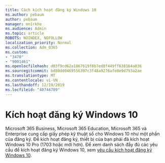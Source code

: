 ```yaml
---
title: Cách kích hoạt đăng ký Windows 10
ms.author: pebaum
author: pebaum
manager: mnirkhe
ms.audience: Admin
ms.topic: article
ROBOTS: NOINDEX, NOFOLLOW
localization_priority: Normal
ms.collection: Adm_O365
ms.custom:
- "3470"
- "9001461"
ms.openlocfilehash: d03f9cd62a1867619f0b7ed8f449ff638164a836
ms.sourcegitcommit: bd80dd0469556397c3f48a9276afe8e9d793a2ae
ms.translationtype: MT
ms.contentlocale: vi-VN
ms.lasthandoff: 12/19/2019
ms.locfileid: "40744789"
---
```

# <a name="activating-windows-10-subscriptions"></a>Kích hoạt đăng ký Windows 10

Microsoft 365 Business, Microsoft 365 Education, Microsoft 365 và Enterprise cung cấp giấy phép kỹ thuật số cho Windows 10 như một phần của đăng ký. Để kích hoạt đăng ký, thiết bị của bạn phải đã kích hoạt Windows 10 Pro (1703 hoặc mới hơn). Để xem danh sách đầy đủ các yêu cầu để kích hoạt đăng ký Windows 10, xem [yêu cầu kích hoạt đăng ký Windows 10](https://docs.microsoft.com/windows/deployment/windows-10-subscription-activation#requirements).

